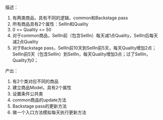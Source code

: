 描述：
1. 有两类商品，具有不同的逻辑，common和Backstage pass
2. 所有商品具有2个属性：SellIn和Quality
3. 0 <= Quality <= 50
4. 对于common商品，SellIn前（包含SellIn）每天减1点Quality，SellIn后每天减2点Quality
5. 对于Backstage pass，SellIn前10天到SellIn前5天，每天Quality增加2点；SellIn前5天（包含SellIn）到SellIn，每天Quality增加3点；过了SellIn，Quality为0；

产出：
1. 有2个类对应不同的商品
2. 建立商品Model，具有2个属性
3. 设置条件公共类
4. common商品的update方法
5. Backstage pass的更新方法
6. 做一个入口方法模拟每天执行更新方法

